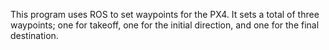 This program uses ROS to set waypoints for the PX4. It sets a total of three waypoints; one for takeoff, one for the initial direction, and one for the final destination.
